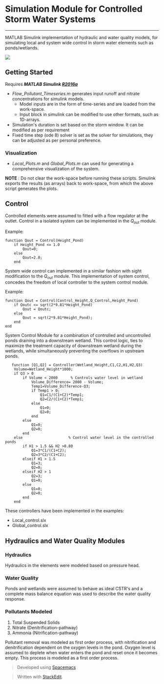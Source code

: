 # Simulation Module for Controlled Storm Water Systems 
---------------
MATLAB Simulink implementation of hydraulic and water quality models, for simulating local and system wide control in storm water elements such as ponds/wetlands.

![](https://github.com/kLabUM/control-sim-es-wrt/blob/master/g5087.png) 

## Getting Started
Requires ***MATLAB Simulink [R2016a](http://www.mathworks.com/products/matlab/whatsnew.html?s_tid=tb_16a)*** 

* *Flow_Pollutant_Timeseries.m* generates input runoff and nitrate concentrations for simulink models.
	* Model inputs are in the form of time-series and are loaded from the work-space.
	* Input block in simulink can be modified to use other formats, such as 1D-arrays. 
* Simulation's duration is set based on the storm window. It can be modified as per requirement 
* Fixed time step (ode 8) solver is set as the solver for simulations, they can be adjusted as per personal preference.


### Visualization

* *Local_Plots.m* and *Global_Plots.m* can used for generating a comprehensive visualization of the system. 

**NOTE** : Do not clear the work-space before running these scripts. Simulink exports the results (as arrays) back to work-space, from which the above script generates the plots.  

## Control

Controlled elements were assumed to fitted with a flow regulator at the outlet. Control in a isolated system can be implemented in the $Q_{out}$ module. 

Example:

    function Qout = Control(Height_Pond)
	    if Height_Pond <= 1.0
	        Qout=0;
	    else
	        Qout=2.0;
	    end

System wide control can implemented in a similar fashion with sight modification to the $Q_{out}$ module.  This implementation of system control, concedes the freedom of local controller to the system control module.

Example:

    function Qout = Control(Control_Height,Q_Control,Height_Pond)
        if Qoutc <= sqrt(2*9.81*Height_Pond)
            Qout = Qoutc;
        else
            Qout = sqrt(2*9.81*Height_Pond);
        end
    end

   System Control Module for a combination of controlled and uncontrolled ponds draining into a downstream wetland.  This control logic, ties to maximize the treatment capacity of downstream wetland during the wetlands, while simultaneously preventing the overflows in upstream ponds.

       function [Q1,Q2] = Controller(Wetland_Height,C1,C2,H1,H2,Q3)
        Volume=Wetland_Height*1000; 
        if Q3 > 0
            if Volume < 2000      % Controls water level in wetland
                Volume_Difference= 2000 - Volume;
                Temp1=Volume_Difference-Q3;
                if Temp1 > 0;
                    Q1=C1/(C1+C2)*Temp1; 
                    Q2=C2/(C1+C2)*Temp1;
                else
                    Q1=0;
                    Q2=0;
                end  
            else
                Q1=0;
                Q2=0;
            end
        else                     % Control water level in the controlled ponds 
            if H1 > 1.5 && H2 >0.80
                Q1=3*C1/(C1+C2);
                Q2=3*C2/(C1+C2);
            elseif H1 > 1.5 
                Q1=3;
                Q2=0;
            elseif H2 > 1
                Q2=3;
                Q1=0;
            else
                Q1=0;
                Q2=0;
            end
        end
        
These controllers have been implemented in the examples:

 - Local_control.slx  
 - Global_control.slx

## Hydraulics  and Water Quality Modules 
### Hydraulics 
Hydraulics in the elements were modeled based on pressure head.
### Water Quality 
Ponds and wetlands were assumed to behave as ideal CSTR's and a complete mass balance equation was used to describe the water quality response.
### Pollutants Modeled 
1. Total Suspended Solids 
2. Nitrate (Denitrification-pathway)
3. Ammonia (Nitrification-pathway)

Pollutant removal was modeled as first order process, with nitrification and denitrification dependent on the oxygen levels in the pond. Oxygen level is assumed to deplete when water enters the pond and reset once it becomes empty. This process is modeled as a first order process. 

> Developed using [Spacemacs](http://spacemacs.org/)

> Written with [StackEdit](https://stackedit.io/).
